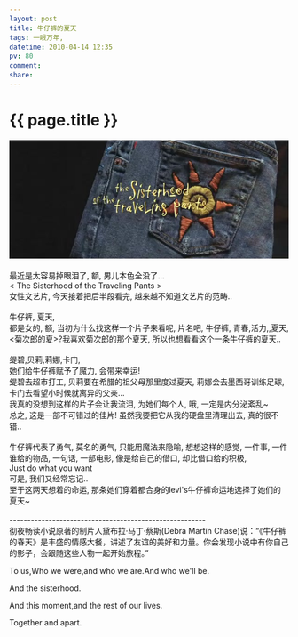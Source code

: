 ```yaml
---
layout: post
title: 牛仔裤的夏天
tags: 一眼万年,
datetime: 2010-04-14 12:35
pv: 80
comment: 
share: 
---
```


{{ page.title }}
================

 <img small="0" src="/images/4e62d7cb8fd60fca52664f99.jpg"                                       /><br /><br />最近是太容易掉眼泪了, 额, 男儿本色全没了...<br />&lt; The Sisterhood of the Traveling Pants &gt;<br />女性文艺片, 今天接着把后半段看完, 越来越不知道文艺片的范畴..<br /><br />牛仔裤, 夏天, <br />都是女的, 额, 当初为什么找这样一个片子来看呢, 片名吧, 牛仔裤, 青春,活力,,夏天,&lt;菊次郎的夏&gt;?我喜欢菊次郎的那个夏天, 所以也想看看这个一条牛仔裤的夏天..<br /><br />缇碧,贝莉,莉娜,卡门, <br />她们给牛仔裤赋予了魔力, 会带来幸运!<br />缇碧去超市打工, 贝莉要在希腊的祖父母那里度过夏天, 莉娜会去墨西哥训练足球, 卡门去看望小时候就离异的父亲...<br />我真的没想到这样的片子会让我流泪, 为她们每个人, 哦, 一定是内分泌紊乱~<br />总之, 这是一部不可错过的佳片! 虽然我要把它从我的硬盘里清理出去, 真的很不错..<br /><br />牛仔裤代表了勇气, 莫名的勇气, 只能用魔法来隐喻, 想想这样的感觉, 一件事, 一件谁给的物品, 一句话, 一部电影, 像是给自己的借口, 却比借口给的积极, <br />Just do what you want<br />可是, 我们又经常忘记..<br />至于这两天想着的命运, 那条她们穿着都合身的levi's牛仔裤命运地选择了她们的夏天~<br /><br />-------------------------------------------------------<br />彻夜畅读小说原著的制片人黛布拉·马丁·蔡斯(Debra Martin  Chase)说：“《牛仔裤的春天》是丰盛的情感大餐，讲述了友谊的美好和力量。你会发现小说中有你自己的影子，会跟随这些人物一起开始旅程。”<br /><p>To us,Who we were,and who we are.And who we'll be.</p><p>And the sisterhood.</p><p>And this moment,and the rest of our lives.</p><p>Together and apart.</p> 

